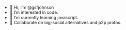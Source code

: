 - 👋 Hi, I’m @gsfjohnson
- 👀 I’m interested in code.
- 🌱 I’m currently learning javascript.
- 💞️ Collaborate on big-social alternatives and p2p protos.

<!---
- 📫 How to reach me ...

gsfjohnson/gsfjohnson is a ✨ special ✨ repository because its `README.md` (this file) appears on your GitHub profile.
You can click the Preview link to take a look at your changes.
--->
